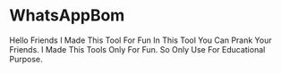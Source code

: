 # WhatsAppBom
Hello Friends I Made This Tool For Fun In This Tool You Can Prank Your Friends. I Made This Tools Only For Fun. So Only Use For Educational Purpose.
